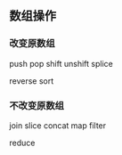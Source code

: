 ## 数组操作

### 改变原数组

push	pop		shift	unshift		splice

reverse		sort

### 不改变原数组

join		slice	concat	map	filter

reduce			